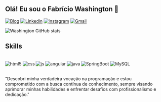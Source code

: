 
## Olá! Eu sou o Fabrício Washington 👋

[![Blog](https://img.shields.io/website?label=MyProfile&style=for-the-badge&url=https://fabriciowashington.vercel.app/)](https://fabriciowashington.vercel.app)
[![Linkedin](https://img.shields.io/badge/LinkedIn-0077B5?style=for-the-badge&logo=linkedin&logoColor=white)](https://www.linkedin.com/in/fabricio-washington-048b172b6/)
[![Instagram](https://img.shields.io/badge/Instagram-E4405F?style=for-the-badge&logo=instagram&logoColor=white)](https://www.instagram.com/washington_fbc/)
[![Gmail](https://img.shields.io/badge/Gmail-D14836?style=for-the-badge&logo=gmail&logoColor=white)](mailto:fabriciowashingtondev@gmail.com)


![Washington GitHub stats](https://github-readme-stats.vercel.app/api?username=FabricioWashington&show_icons=true&theme=dark)

## Skills
<div style="display: inline_block"><br/>
<img align="center" alt="html5" src="https://img.shields.io/badge/HTML5-E34F26?style=for-the-badge&logo=html5&logoColor=white"/>
<img align="center" alt="css" src="https://img.shields.io/badge/CSS3-1572B6?style=for-the-badge&logo=css3&logoColor=white"/>
<img align="center" alt="js" src="https://img.shields.io/badge/JavaScript-F7DF1E?style=for-the-badge&logo=javascript&logoColor=black"/>
<img align="center" alt="angular" src="https://img.shields.io/badge/Angular-DD0031?style=for-the-badge&logo=angular&logoColor=white"/>
<img align="center" alt="java" src="https://img.shields.io/badge/Java-ED8B00?style=for-the-badge&logo=openjdk&logoColor=white"/>
<img align="center" alt="SpringBoot" src="https://img.shields.io/badge/Spring-6DB33F?style=for-the-badge&logo=spring&logoColor=white"/>
<img align="center" alt="MySQL" src="https://img.shields.io/badge/MySQL-00000F?style=for-the-badge&logo=mysql&logoColor=white"/>
</div><br/>

"Descobri minha verdadeira vocação na programação e estou comprometido com a busca contínua de conhecimento, sempre visando aprimorar minhas habilidades e enfrentar desafios com profissionalismo e dedicação."


